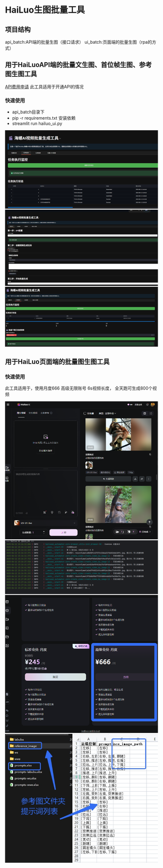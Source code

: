 # HaiLuo生图批量工具

## 项目结构

api_batch:API端的批量生图（接口请求）
ui_batch:页面端的批量生图（rpa的方式）

## 用于HaiLuoAPI端的批量文生图、首位帧生图、参考图生图工具
[API费用申请](https://platform.minimaxi.com/document/video_generation?key=66d1439376e52fcee2853049)
此工具适用于开通API的情况
### 快速使用
- api_batch目录下
- pip -r requirements.txt 安装依赖
- streamlit run hailuo_ui.py

![](doc/1.png)
![](doc/2.png)
![](doc/3.png)

## 用于HaiLuo页面端的批量图生图工具

### 快速使用

此工具适用于，使用月度666 高级无限账号
6s视频长度， 全天跑可生成800个视频

![](doc/auto-1.png)
![](doc/auto-2.png)
![](doc/auto-3.png)
![](doc/auto-4.png)
